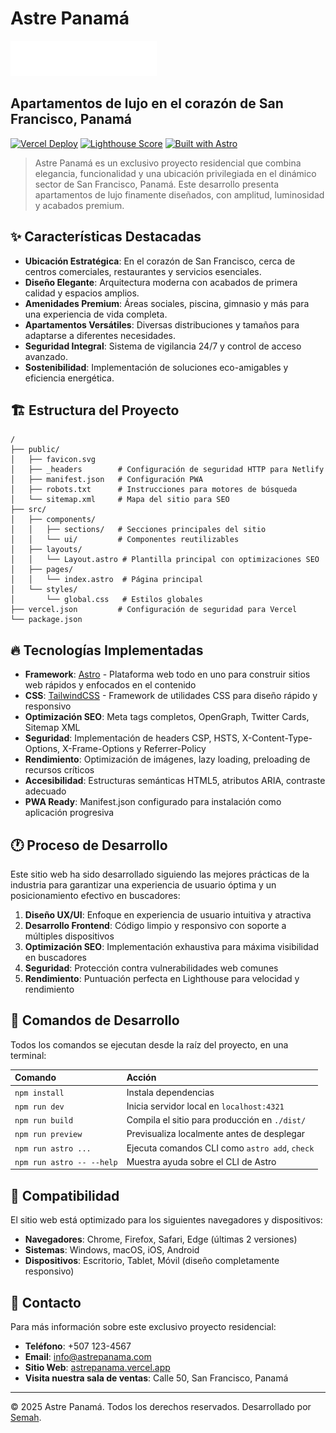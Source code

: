 # Astre Panamá

![Astre Panamá Logo](./public/icons/svg/logoastre.svg)

## Apartamentos de lujo en el corazón de San Francisco, Panamá

[![Vercel Deploy](https://img.shields.io/badge/Vercel-Deploy-black?style=for-the-badge&logo=vercel)](https://astrepanama.vercel.app/)
[![Lighthouse Score](https://img.shields.io/badge/Lighthouse-100%25-success?style=for-the-badge&logo=lighthouse)](https://pagespeed.web.dev/)
[![Built with Astro](https://img.shields.io/badge/Built%20with-Astro-purple?style=for-the-badge&logo=astro)](https://astro.build/)

> Astre Panamá es un exclusivo proyecto residencial que combina elegancia, funcionalidad y una ubicación privilegiada en el dinámico sector de San Francisco, Panamá. Este desarrollo presenta apartamentos de lujo finamente diseñados, con amplitud, luminosidad y acabados premium.
## ✨ Características Destacadas

- **Ubicación Estratégica**: En el corazón de San Francisco, cerca de centros comerciales, restaurantes y servicios esenciales.
- **Diseño Elegante**: Arquitectura moderna con acabados de primera calidad y espacios amplios.
- **Amenidades Premium**: Áreas sociales, piscina, gimnasio y más para una experiencia de vida completa.
- **Apartamentos Versátiles**: Diversas distribuciones y tamaños para adaptarse a diferentes necesidades.
- **Seguridad Integral**: Sistema de vigilancia 24/7 y control de acceso avanzado.
- **Sostenibilidad**: Implementación de soluciones eco-amigables y eficiencia energética.

## 🏗️ Estructura del Proyecto

```text
/
├── public/
│   ├── favicon.svg
│   ├── _headers        # Configuración de seguridad HTTP para Netlify
│   ├── manifest.json   # Configuración PWA
│   ├── robots.txt      # Instrucciones para motores de búsqueda
│   └── sitemap.xml     # Mapa del sitio para SEO
├── src/
│   ├── components/
│   │   ├── sections/   # Secciones principales del sitio
│   │   └── ui/         # Componentes reutilizables
│   ├── layouts/
│   │   └── Layout.astro # Plantilla principal con optimizaciones SEO
│   ├── pages/
│   │   └── index.astro  # Página principal
│   └── styles/
│       └── global.css   # Estilos globales
├── vercel.json         # Configuración de seguridad para Vercel
└── package.json
```

## 🔥 Tecnologías Implementadas

- **Framework**: [Astro](https://astro.build/) - Plataforma web todo en uno para construir sitios web rápidos y enfocados en el contenido
- **CSS**: [TailwindCSS](https://tailwindcss.com/) - Framework de utilidades CSS para diseño rápido y responsivo
- **Optimización SEO**: Meta tags completos, OpenGraph, Twitter Cards, Sitemap XML
- **Seguridad**: Implementación de headers CSP, HSTS, X-Content-Type-Options, X-Frame-Options y Referrer-Policy
- **Rendimiento**: Optimización de imágenes, lazy loading, preloading de recursos críticos
- **Accesibilidad**: Estructuras semánticas HTML5, atributos ARIA, contraste adecuado
- **PWA Ready**: Manifest.json configurado para instalación como aplicación progresiva

## 🕐 Proceso de Desarrollo

Este sitio web ha sido desarrollado siguiendo las mejores prácticas de la industria para garantizar una experiencia de usuario óptima y un posicionamiento efectivo en buscadores:

1. **Diseño UX/UI**: Enfoque en experiencia de usuario intuitiva y atractiva
2. **Desarrollo Frontend**: Código limpio y responsivo con soporte a múltiples dispositivos
3. **Optimización SEO**: Implementación exhaustiva para máxima visibilidad en buscadores
4. **Seguridad**: Protección contra vulnerabilidades web comunes
5. **Rendimiento**: Puntuación perfecta en Lighthouse para velocidad y rendimiento

## 🧲 Comandos de Desarrollo

Todos los comandos se ejecutan desde la raíz del proyecto, en una terminal:

| Comando                   | Acción                                          |
| :------------------------ | :----------------------------------------------- |
| `npm install`             | Instala dependencias                            |
| `npm run dev`             | Inicia servidor local en `localhost:4321`       |
| `npm run build`           | Compila el sitio para producción en `./dist/`  |
| `npm run preview`         | Previsualiza localmente antes de desplegar     |
| `npm run astro ...`       | Ejecuta comandos CLI como `astro add`, `check`  |
| `npm run astro -- --help` | Muestra ayuda sobre el CLI de Astro            |

## 📱 Compatibilidad

El sitio web está optimizado para los siguientes navegadores y dispositivos:

- **Navegadores**: Chrome, Firefox, Safari, Edge (últimas 2 versiones)
- **Sistemas**: Windows, macOS, iOS, Android
- **Dispositivos**: Escritorio, Tablet, Móvil (diseño completamente responsivo)

## 📡 Contacto

Para más información sobre este exclusivo proyecto residencial:

- **Teléfono**: +507 123-4567
- **Email**: info@astrepanama.com
- **Sitio Web**: [astrepanama.vercel.app](https://astrepanama.vercel.app/)
- **Visita nuestra sala de ventas**: Calle 50, San Francisco, Panamá

---

&copy; 2025 Astre Panamá. Todos los derechos reservados. Desarrollado por [Semah](https://semah.com/).
